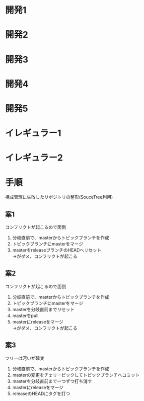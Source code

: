 # 開発1

# 開発2

# 開発3

# 開発4

# 開発5


# イレギュラー1

# イレギュラー2


# 手順
構成管理に失敗したリポジトリの整形(SouceTree利用)

## 案1
コンフリクトが起こるので面倒

1. 分岐直前で、masterからトピックブランチを作成
1. トピックブランチにmasterをマージ
1. masterをreleaseブランチのHEADへリセット  
→がダメ、コンフリクトが起こる

## 案2
コンフリクトが起こるので面倒
1. 分岐直前で、masterからトピックブランチを作成
1. トピックブランチにmasterをマージ
1. masterを分岐直前までリセット
1. masterをpull
1. masterにreleaseをマージ  
→がダメ、コンフリクトが起こる

## 案3
ツリーは汚いが確実
1. 分岐直前で、masterからトピックブランチを作成
1. masterの変更をチェリーピックしてトピックブランチへコミット
1. masterを分岐直前まで一つずつ打ち消す
1. masterにreleaseをマージ
1. releaseのHEADにタグを打つ